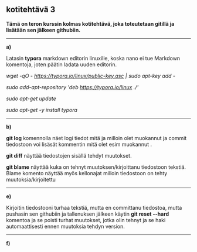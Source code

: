 ##  kotitehtävä 3

**Tämä on teron kurssin kolmas kotitehtävä, joka toteutetaan gitillä ja lisätään sen jälkeen  githubiin.**

***

**a)**

Latasin **typora** markdown editorin linuxille, koska nano ei tue Markdown komentoja, joten päätin ladata uuden editorin.

 _wget -qO - https://typora.io/linux/public-key.asc | sudo apt-key add -_

_sudo add-apt-repository 'deb https://typora.io/linux ./'_

_sudo apt-get update_

_sudo apt-get -y install typora_

***

**b)**

**git log** komennolla näet logi tiedot mitä ja milloin olet muokannut ja commit tiedostoon voi lisäsät kommentin mitä olet esim muokannut .

**git diff** näyttää tiedostojen sisällä tehdyt muutokset.

**git blame** näyttää kuka on tehnyt muutoksen/kirjoittanu tiedostoon tekstiä. Blame komento näyttää myös kellonajat milloin tiedostoon on tehty muutoksia/kirjoitettu

***

**e)**

Kirjoitin tiedostooni turhaa tekstiä, mutta en committanu tiedostoa, mutta pushasin sen githubiin ja tallenuksen jälkeen käytin **git reset --hard** komentoa ja se poisti turhat muutokset, jotka olin tehnyt ja se haki automaattisesti ennen muutoksia tehdyn version.

***

**f)**

















​       

